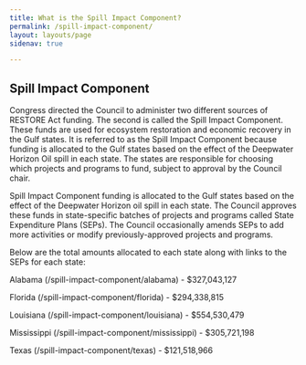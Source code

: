 ```yaml
---
title: What is the Spill Impact Component?
permalink: /spill-impact-component/
layout: layouts/page
sidenav: true

---
```

## Spill Impact Component

Congress directed the Council to administer two different sources of RESTORE Act funding. The second is called the Spill Impact Component. These funds are used for ecosystem restoration and economic recovery in the Gulf states. It is referred to as the Spill Impact Component because funding is allocated to the Gulf states based on the effect of the Deepwater Horizon Oil spill in each state. The states are responsible for choosing which projects and programs to fund, subject to approval by the Council chair.



Spill Impact Component funding is allocated to the Gulf states based on the effect of the Deepwater Horizon oil spill in each state. The Council approves these funds in state-specific batches of projects and programs called State Expenditure Plans (SEPs). The Council occasionally amends SEPs to add more activities or modify previously-approved projects and programs.

Below are the total amounts allocated to each state along with links to the SEPs for each state:

  
Alabama (/spill-impact-component/alabama) - $327,043,127

Florida (/spill-impact-component/florida) - $294,338,815

Louisiana (/spill-impact-component/louisiana) - $554,530,479

Mississippi (/spill-impact-component/mississippi) - $305,721,198

Texas (/spill-impact-component/texas) - $121,518,966 